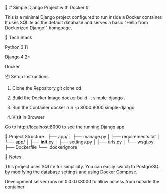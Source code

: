 🚀 # Simple Django Project with Docker #

This is a minimal Django project configured to run inside a Docker container. It uses SQLite as the default database and serves a basic "Hello from Dockerized Django!" homepage.

🧱 Tech Stack

Python 3.11

Django 4.2+

Docker

📦 Setup Instructions
1. Clone the Repository
git clone <repo-url>
cd <project-folder>

2. Build the Docker Image
docker build -t simple-django .

3. Run the Container
docker run -p 8000:8000 simple-django

4. Visit in Browser

Go to http://localhost:8000 to see the running Django app.

📁 Project Structure
.
├── app/
│   ├── manage.py
│   ├── requirements.txt
│   └── app/
│       ├── __init__.py
│       ├── settings.py
│       ├── urls.py
│       └── wsgi.py
├── Dockerfile
└── .dockerignore

🔧 Notes

This project uses SQLite for simplicity. You can easily switch to PostgreSQL by modifying the database settings and using Docker Compose.

Development server runs on 0.0.0.0:8000 to allow access from outside the container.